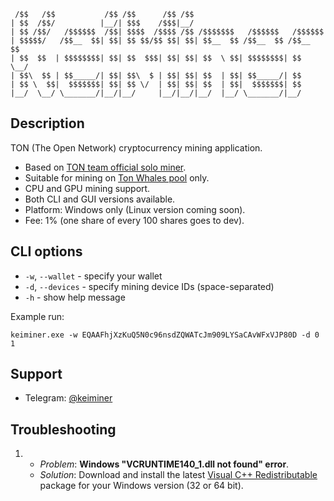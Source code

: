 ```
 /$$   /$$           /$$ /$$      /$$ /$$                              
| $$  /$$/          |__/| $$$    /$$$|__/                              
| $$ /$$/   /$$$$$$  /$$| $$$$  /$$$$ /$$ /$$$$$$$   /$$$$$$   /$$$$$$ 
| $$$$$/   /$$__  $$| $$| $$ $$/$$ $$| $$| $$__  $$ /$$__  $$ /$$__  $$
| $$  $$  | $$$$$$$$| $$| $$  $$$| $$| $$| $$  \ $$| $$$$$$$$| $$  \__/
| $$\  $$ | $$_____/| $$| $$\  $ | $$| $$| $$  | $$| $$_____/| $$      
| $$ \  $$|  $$$$$$$| $$| $$ \/  | $$| $$| $$  | $$|  $$$$$$$| $$      
|__/  \__/ \_______/|__/|__/     |__/|__/|__/  |__/ \_______/|__/      
```

## Description

TON (The Open Network) cryptocurrency mining application.

* Based on [TON team official solo miner](https://github.com/tontechio/pow-miner-gpu). 
* Suitable for mining on [Ton Whales pool](https://tonwhales.com/docs/pool) only.
* CPU and GPU mining support.
* Both CLI and GUI versions available.
* Platform: Windows only (Linux version coming soon).
* Fee: 1% (one share of every 100 shares goes to dev).

## CLI options

* `-w`, `--wallet` - specify your wallet
* `-d`, `--devices` - specify mining device IDs (space-separated)
* `-h` - show help message

Example run:
```
keiminer.exe -w EQAAFhjXzKuQ5N0c96nsdZQWATcJm909LYSaCAvWFxVJP80D -d 0 1
```

## Support

* Telegram: [@keiminer](https://t.me/keiminer)

## Troubleshooting

1) 
   * _Problem_: **Windows "VCRUNTIME140_1.dll not found" error**.
   * _Solution_: Download and install the latest [Visual C++ Redistributable](https://docs.microsoft.com/en-us/cpp/windows/latest-supported-vc-redist?view=msvc-170) package for your Windows version (32 or 64 bit).
